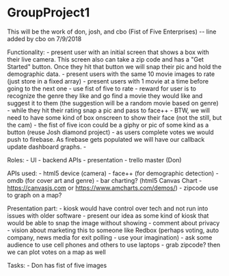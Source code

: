 # GroupProject1
This will be the work of don, josh, and cbo (Fist of Five Enterprises) -- line added by cbo on 7/9/2018

Functionality:
    - present user with an initial screen that shows a box with their live camera.  This screen also can take a zip code and has a "Get Started" button.  Once they hit that button we will snap their pic and hold the demographic data.
    - present users with the same 10 movie images to rate (just store in a fixed array)
    - present users with 1 movie at a time before going to the next one
    - use fist of five to rate
    - reward for user is to recognize the genre they like and go find a movie they would like and suggest it to them (the suggestion will be a random movie based on genre)
    - while they hit their rating snap a pic and pass to face++
    - BTW, we will need to have some kind of box onscreen to show their face (not the still, but the cam)
    - the fist of five icon could be a giphy or pic of some kind as a button (reuse Josh diamond project)
    - as users complete votes we would push to firebase.  As firebase gets populated we will have our callback update dashboard graphs.
    - 

Roles:
    - UI
    - backend APIs
    - presentation
    - trello master (Don)

APIs used:
    - html5 device (camera)
    - face++  (for demographic detection)
    - omdb (for cover art and genre)
    - bar charting? (html5 Canvas Chart - https://canvasjs.com or https://www.amcharts.com/demos/)
    - zipcode use to graph on a map?

Presentation part:
    - kiosk would have control over tech and not run into issues with older software
    - present our idea as some kind of kiosk that would be able to snap the image without showing
    - comment about privacy
    - vision about marketing this to someone like Redbox (perhaps voting, auto company, news media for exit polling - use your imagination)
    - ask some audience to use cell phones and others to use laptops
    - grab zipcode?  then we can plot votes on a map as well


Tasks:
    - Don has fist of five images